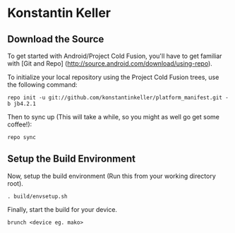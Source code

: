 Konstantin Keller
=================

Download the Source
-------------------
To get started with Android/Project Cold Fusion, you'll have to get familiar with [Git and Repo] (http://source.android.com/download/using-repo).

To initialize your local repository using the Project Cold Fusion trees, use the following command:

    repo init -u git://github.com/konstantinkeller/platform_manifest.git -b jb4.2.1

Then to sync up (This will take a while, so you might as well go get some coffee!):

    repo sync

Setup the Build Environment
---------------------------

Now, setup the build environment (Run this from your working directory root).

    . build/envsetup.sh

Finally, start the build for your device.

    brunch <device eg. mako>

